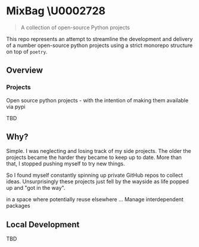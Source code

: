 # MixBag \U0002728

> A collection of open-source Python projects

This repo represents an attempt to streamline the development and delivery of a
number open-source python projects using a strict monorepo structure on top of
`poetry`.

## Overview

### Projects
Open source python projects - with the intention of making them available via
pypi

TBD


## Why?

Simple. I was neglecting and losing track of my side projects.
The older the projects became the harder they became to keep up to date.
More than that, I stopped pushing myself to try new things.

So I found myself constantly spinning up private GitHub repos to collect ideas.
Unsurprisingly these projects just fell by the wayside as life popped up and
"got in the way".

in a space where potentially reuse elsewhere ...
Manage interdependent packages


## Local Development

TBD
